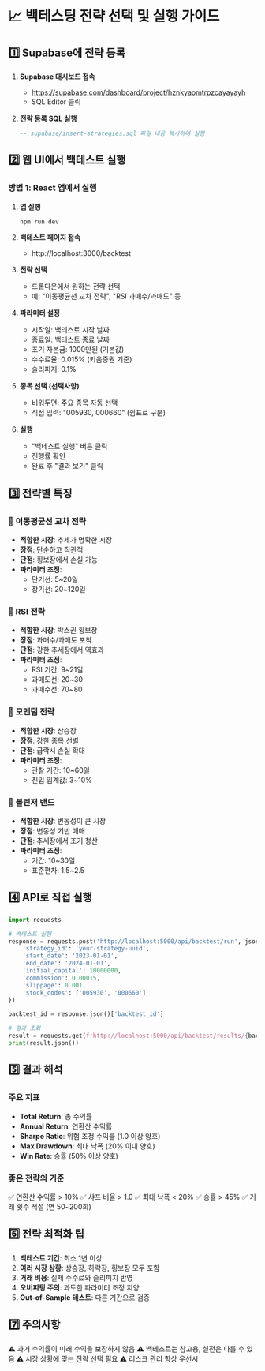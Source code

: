 # 📈 백테스팅 전략 선택 및 실행 가이드

## 1️⃣ Supabase에 전략 등록

1. **Supabase 대시보드 접속**
   - https://supabase.com/dashboard/project/hznkyaomtrpzcayayayh
   - SQL Editor 클릭

2. **전략 등록 SQL 실행**
   ```sql
   -- supabase/insert-strategies.sql 파일 내용 복사하여 실행
   ```

## 2️⃣ 웹 UI에서 백테스트 실행

### 방법 1: React 앱에서 실행
1. **앱 실행**
   ```bash
   npm run dev
   ```

2. **백테스트 페이지 접속**
   - http://localhost:3000/backtest

3. **전략 선택**
   - 드롭다운에서 원하는 전략 선택
   - 예: "이동평균선 교차 전략", "RSI 과매수/과매도" 등

4. **파라미터 설정**
   - 시작일: 백테스트 시작 날짜
   - 종료일: 백테스트 종료 날짜
   - 초기 자본금: 1000만원 (기본값)
   - 수수료율: 0.015% (키움증권 기준)
   - 슬리피지: 0.1%

5. **종목 선택 (선택사항)**
   - 비워두면: 주요 종목 자동 선택
   - 직접 입력: "005930, 000660" (쉼표로 구분)

6. **실행**
   - "백테스트 실행" 버튼 클릭
   - 진행률 확인
   - 완료 후 "결과 보기" 클릭

## 3️⃣ 전략별 특징

### 🔹 이동평균선 교차 전략
- **적합한 시장**: 추세가 명확한 시장
- **장점**: 단순하고 직관적
- **단점**: 횡보장에서 손실 가능
- **파라미터 조정**: 
  - 단기선: 5~20일
  - 장기선: 20~120일

### 🔹 RSI 전략
- **적합한 시장**: 박스권 횡보장
- **장점**: 과매수/과매도 포착
- **단점**: 강한 추세장에서 역효과
- **파라미터 조정**:
  - RSI 기간: 9~21일
  - 과매도선: 20~30
  - 과매수선: 70~80

### 🔹 모멘텀 전략
- **적합한 시장**: 상승장
- **장점**: 강한 종목 선별
- **단점**: 급락시 손실 확대
- **파라미터 조정**:
  - 관찰 기간: 10~60일
  - 진입 임계값: 3~10%

### 🔹 볼린저 밴드
- **적합한 시장**: 변동성이 큰 시장
- **장점**: 변동성 기반 매매
- **단점**: 추세장에서 조기 청산
- **파라미터 조정**:
  - 기간: 10~30일
  - 표준편차: 1.5~2.5

## 4️⃣ API로 직접 실행

```python
import requests

# 백테스트 실행
response = requests.post('http://localhost:5000/api/backtest/run', json={
    'strategy_id': 'your-strategy-uuid',
    'start_date': '2023-01-01',
    'end_date': '2024-01-01',
    'initial_capital': 10000000,
    'commission': 0.00015,
    'slippage': 0.001,
    'stock_codes': ['005930', '000660']
})

backtest_id = response.json()['backtest_id']

# 결과 조회
result = requests.get(f'http://localhost:5000/api/backtest/results/{backtest_id}')
print(result.json())
```

## 5️⃣ 결과 해석

### 주요 지표
- **Total Return**: 총 수익률
- **Annual Return**: 연환산 수익률
- **Sharpe Ratio**: 위험 조정 수익률 (1.0 이상 양호)
- **Max Drawdown**: 최대 낙폭 (20% 이내 양호)
- **Win Rate**: 승률 (50% 이상 양호)

### 좋은 전략의 기준
✅ 연환산 수익률 > 10%
✅ 샤프 비율 > 1.0
✅ 최대 낙폭 < 20%
✅ 승률 > 45%
✅ 거래 횟수 적절 (연 50~200회)

## 6️⃣ 전략 최적화 팁

1. **백테스트 기간**: 최소 1년 이상
2. **여러 시장 상황**: 상승장, 하락장, 횡보장 모두 포함
3. **거래 비용**: 실제 수수료와 슬리피지 반영
4. **오버피팅 주의**: 과도한 파라미터 조정 지양
5. **Out-of-Sample 테스트**: 다른 기간으로 검증

## 7️⃣ 주의사항

⚠️ 과거 수익률이 미래 수익을 보장하지 않음
⚠️ 백테스트는 참고용, 실전은 다를 수 있음
⚠️ 시장 상황에 맞는 전략 선택 필요
⚠️ 리스크 관리 항상 우선시